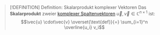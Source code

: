 > [!DEFINITION] Definition: Skalarprodukt komplexer Vektoren
> Das **Skalarprodukt** zweier [komplexer Spaltenvektoren](Komplexer%20Spaltenvektor.md) $\vec{u},\vec{v}\in \mathbb{C}^{n\times 1}$ ist:
> $$\vec{u} \cdot\vec{v} \overset{\text{def}}{=} \sum_{i=1}^n \overline{u_i} v_i$$